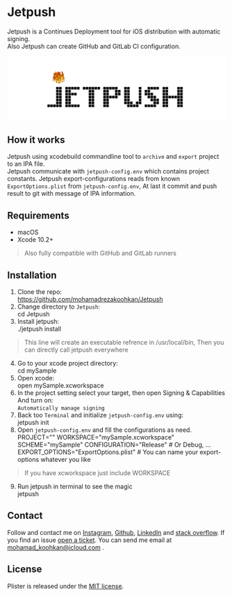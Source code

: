# Jetpush
Jetpush is a Continues Deployment tool for iOS distribution with automatic signing.  
Also Jetpush can create GitHub and GitLab CI configuration.

<img src="https://github.com/mohamadrezakoohkan/Jetpush/blob/master/jetpush.gif">

## How it works
Jetpush using xcodebuild commandline tool to `archive` and `export` project to an IPA file.  
Jetpush communicate with `jetpush-config.env` which contains project constants.
Jetpush export-configurations reads from known `ExportOptions.plist` from `jetpush-config.env`, At last it commit and push result to git with message of IPA information.

## Requirements 
- macOS
- Xcode 10.2+

>  Also fully compatible with GitHub and GitLab runners

## Installation
1. Clone the repo:  
     https://github.com/mohamadrezakoohkan/Jetpush
2. Change directory to `Jetpush`:  
      cd Jetpush
3. Install jetpush:  
       ./jetpush install 
> This line will create an executable refrence in /usr/local/bin, Then you can directly call jetpush everywhere
4. Go to your xcode project directory:  
        cd mySample
5. Open xcode:  
    open mySample.xcworkspace
6. In the project setting select your target, then open Signing & Capabilities And turn on:  
    `Automatically manage signing`
7. Back too `Terminal` and initialize `jetpush-config.env` using:  
    jetpush init
8. Open `jetpush-config.env` and fill the configurations as need.  
    PROJECT=""
    WORKSPACE="mySample.xcworkspace"
    SCHEME="mySample"
    CONFIGURATION="Release" # Or Debug, ...
    EXPORT_OPTIONS="ExportOptions.plist" # You can name your export-options whatever you like
> If you have xcworkspace just include WORKSPACE
9. Run jetpush in terminal to see the magic  
    jetpush

## Contact
Follow and contact me on [Instagram](https://www.instagram.com/mohamadreza.codes/),  [Github](https://github.com/mohamadrezakoohkan), [LinkedIn](https://www.linkedin.com/in/mohammad-reza-koohkan-558306160/) and [stack overflow](https://stackoverflow.com/users/9706268/mohamad-reza-koohkan?tab=profile). If you find an issue [open a ticket](https://github.com/mohamadrezakoohkan/Jetpush/issues/new). You can send me email at mohamad_koohkan@icloud.com .

## License
Plister is released under the [MIT license](https://github.com/mohamadrezakoohkan/Jetpush/blob/master/LICENSE.md).

